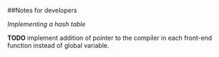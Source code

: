##Notes for developers 

*Implementing a hash table*

**TODO**
implement addition of pointer to the compiler in each front-end function
instead of global variable.
